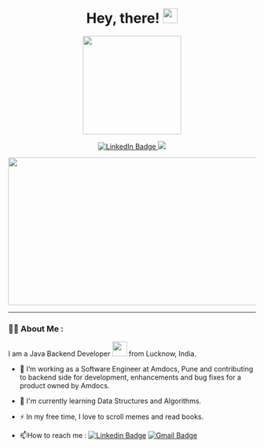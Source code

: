 <div id="badges" align="center">
  <h1>
  Hey, there!
  <img src="https://media.giphy.com/media/hvRJCLFzcasrR4ia7z/giphy.gif" width="30px"/>
</h1>
</div>

<div id="header" align="center">
  <img src="https://media.giphy.com/media/dMLmQfCO7lCA2gX3tw/giphy.gif" width="200"/>
</div>

<p></p>

<div id="badges" align="center">
  <a href="https://www.linkedin.com/in/disha-pandit-ab935a172/">
    <img src="https://img.shields.io/badge/LinkedIn-darkblue?style=plastic&logo=linkedin&logoColor=white" alt="LinkedIn Badge"/>
  </a>
  <a href="https://www.instagram.com/__d.i.s.h.a.__/">
    <img src="https://img.shields.io/badge/Instagram-darkmagenta?logo=instagram&logoColor=white&style=plastic"/>
  </a>
</div>
<div id="badges" align="center">
  <img src="https://komarev.com/ghpvc/?username=DishaPandit&style=flat-sqaure&color=brightgreen" alt=""/>
 </div>
 <p></p>
 <div align="center">
  <img src="https://media.giphy.com/media/L1R1tvI9svkIWwpVYr/giphy.gif" width="550" height="300"/>
</div>

---

### :woman_technologist: About Me :

I am a Java Backend Developer <img src="https://media.giphy.com/media/WUlplcMpOCEmTGBtBW/giphy.gif" width="30"> from Lucknow, India.

- :telescope: I’m working as a Software Engineer at Amdocs, Pune and contributing to backend side for development, enhancements and bug fixes for a product owned by Amdocs.

- :seedling: I'm currently learning Data Structures and Algorithms.

- :zap: In my free time, I love to scroll memes and read books.

- :mailbox:How to reach me : [![Linkedin Badge](https://img.shields.io/badge/-DishaPandit-blue?style=flat&logo=Linkedin&logoColor=white)](https://www.linkedin.com/in/disha-pandit-ab935a172/)   [![Gmail Badge](https://img.shields.io/badge/-DishaPandit-red?style=flat&logo=Gmail&logoColor=white)](https://mail.google.com/mail/u/1/?view=cm&fs=1&to=dishapandit1998@gmail.com&tf=1)
 
